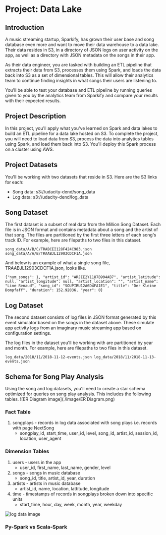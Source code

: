 # Project: Data Lake

## Introduction
A music streaming startup, Sparkify, has grown their user base and song database even more and want to move their data warehouse to a data lake. Their data resides in S3, in a directory of JSON logs on user activity on the app, as well as a directory with JSON metadata on the songs in their app.

As their data engineer, you are tasked with building an ETL pipeline that extracts their data from S3, processes them using Spark, and loads the data back into S3 as a set of dimensional tables. This will allow their analytics team to continue finding insights in what songs their users are listening to.

You'll be able to test your database and ETL pipeline by running queries given to you by the analytics team from Sparkify and compare your results with their expected results.

## Project Description
In this project, you'll apply what you've learned on Spark and data lakes to build an ETL pipeline for a data lake hosted on S3. To complete the project, you will need to load data from S3, process the data into analytics tables using Spark, and load them back into S3. You'll deploy this Spark process on a cluster using AWS.

## Project Datasets
You'll be working with two datasets that reside in S3. Here are the S3 links for each:

* Song data: s3://udacity-dend/song_data
* Log data: s3://udacity-dend/log_data

## Song Dataset
The first dataset is a subset of real data from the Million Song Dataset. Each file is in JSON format and contains metadata about a song and the artist of that song. The files are partitioned by the first three letters of each song's track ID. For example, here are filepaths to two files in this dataset.

`
song_data/A/B/C/TRABCEI128F424C983.json
song_data/A/A/B/TRAABJL12903CDCF1A.json
`

And below is an example of what a single song file, TRAABJL12903CDCF1A.json, looks like.

`{"num_songs": 1, "artist_id": "ARJIE2Y1187B994AB7", "artist_latitude": null, "artist_longitude": null, "artist_location": "", "artist_name": "Line Renaud", "song_id": "SOUPIRU12A6D4FA1E1", "title": "Der Kleine Dompfaff", "duration": 152.92036, "year": 0}
`
## Log Dataset
The second dataset consists of log files in JSON format generated by this event simulator based on the songs in the dataset above. These simulate app activity logs from an imaginary music streaming app based on configuration settings.

The log files in the dataset you'll be working with are partitioned by year and month. For example, here are filepaths to two files in this dataset.

`log_data/2018/11/2018-11-12-events.json
log_data/2018/11/2018-11-13-events.json`

## Schema for Song Play Analysis
Using the song and log datasets, you'll need to create a star schema optimized for queries on song play analysis. This includes the following tables.
![ER Diagram image](./image/ER Diagram.png)

### Fact Table
1. songplays - records in log data associated with song plays i.e. records with page NextSong
    * songplay_id, start_time, user_id, level, song_id, artist_id, session_id, location, user_agent

### Dimension Tables
1. users - users in the app
    * user_id, first_name, last_name, gender, level
2. songs - songs in music database
    * song_id, title, artist_id, year, duration
3. artists - artists in music database
    * artist_id, name, location, lattitude, longitude
4. time - timestamps of records in songplays broken down into specific units
    * start_time, hour, day, week, month, year, weekday

![log data image](./image/log-data.png)


### Py-Spark vs Scala-Spark
